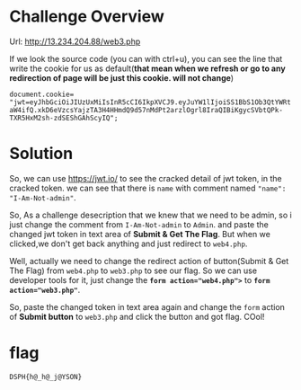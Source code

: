 # Challenge Overview

Url: http://13.234.204.88/web3.php

If we look the source code (you can with ctrl+u), you can see the line that write the cookie for us as default(**that mean when we refresh or go to any redirection of page will be just this cookie. will not change**)

`document.cookie= "jwt=eyJhbGciOiJIUzUxMiIsInR5cCI6IkpXVCJ9.eyJuYW1lIjoiSS1BbS1Ob3QtYWRtaW4ifQ.xkD6eVzcsYajzTA3H4HHmdQ9d57nMdPt2arzlOgrl8IraQIBiKgycSVbtQPk-TXR5HxM2sh-zdSEShGAhScyIQ";`

# Solution
So, we can use https://jwt.io/ to see the cracked detail of jwt token, in the cracked token. we can see that there is `name` with comment named `"name": "I-Am-Not-admin"`. 

So, As a challenge desecription that we knew that we need to be admin, so i just change the comment from `I-Am-Not-admin` to `Admin`. and paste the changed jwt token in text area of **Submit & Get The Flag**. But when we clicked,we don't get back anything and just redirect to `web4.php`.

Well, actually we need to change the redirect action of button(Submit & Get The Flag) from `web4.php` to `web3.php` to see our flag. So we can use developer tools for it, just change the **`form action="web4.php">`** to **`form action="web3.php"`**.
 
So, paste the changed token in text area again and change the `form` action of **Submit button** to `web3.php` and click the button and got flag. COol!

# flag
`DSPH{h@_h@_j@YSON}`
